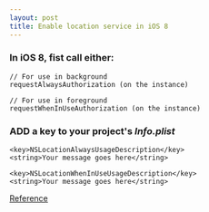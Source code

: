 ```yaml
---
layout: post
title: Enable location service in iOS 8
---
```



### In iOS 8, fist call either:

```
// For use in background
requestAlwaysAuthorization (on the instance)
```

```
// For use in foreground
requestWhenInUseAuthorization (on the instance)
```
### ADD a key to your project's *Info.plist*

```
<key>NSLocationAlwaysUsageDescription</key>
<string>Your message goes here</string>
```
```
<key>NSLocationWhenInUseUsageDescription</key>
<string>Your message goes here</string>
```


[Reference](http://matthewfecher.com/app-developement/getting-gps-location-using-core-location-in-ios-8-vs-ios-7/)
